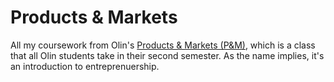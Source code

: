 # Products & Markets

All my coursework from Olin's [Products & Markets (P&M)](https://www.olin.edu/academic-life/experience/products-markets/), which is a class that all Olin students take in their second semester. As the name implies, it's an introduction to entreprenuership.
